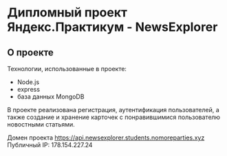 # Дипломный проект Яндекс.Практикум - NewsExplorer
## О проекте
Технологии, использованные в проекте:
- Node.js
- express
- база данных MongoDB

В проекте реализована регистрация, аутентификация пользователей, а также создание и хранение карточек с понравившимися пользователю новостными статьями.

Домен проекта https://api.newsexplorer.students.nomoreparties.xyz
Публичный IP: 178.154.227.24
